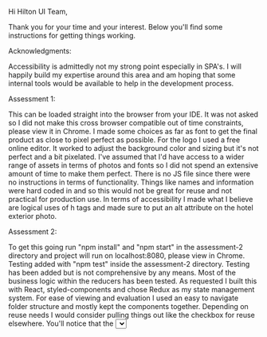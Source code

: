 Hi Hilton UI Team,

Thank you for your time and your interest. Below you'll find some instructions for getting things
 working. 
 
 Acknowledgments:
 
 Accessibility is admittedly not my strong point especially in SPA's. I will happily build my expertise around this area and am hoping that some internal tools would be available to help in the development process. 
 
Assessment 1:
 
 This can be loaded straight into the browser from your IDE. It was not asked so I did not make 
 this cross browser compatible out of time constraints, please view it in Chrome. I made some choices as far
  as font to get the final product as close to pixel perfect as possible. For the logo I used a free online editor. It worked to adjust the background color and sizing but it's not 
 perfect and a bit pixelated. I've assumed that I'd have access to a wider range of assets in 
 terms of photos and fonts so I did not spend an extensive amount of time to make them perfect. 
 There is no JS file since there were no instructions in terms of functionality. Things like 
 names and information were hard coded in and so this would not be great for reuse and not 
 practical for production use. In terms of accessibility I 
  made what I believe are logical uses of h tags and made sure to put an alt attribute on the 
  hotel exterior photo.

Assessment 2:

To get this going run "npm install" and "npm start" in the assessment-2 directory and project will run on localhost:8080, please 
view in Chrome. Testing 
added with "npm test" inside the assessment-2 directory. Testing has 
been added but is not comprehensive by any means. Most of the business logic within the reducers 
has been tested.
 As requested I built this with React, styled-components 
and chose Redux as my state management system. For ease of viewing and evaluation I used an easy to 
navigate folder structure and mostly kept the components together. Depending on reuse 
needs I would consider pulling things out like the checkbox for reuse elsewhere. You'll notice that the <select> menus 
are still in their default styles. I chose to not rework these as they take a considerable amount
 of time and effort and are difficult to make accessible to users using their keyboards. 
 I've assumed that Hilton would have internal libraries with styling and accessibility for these. On that note, the checkbox is also not accessible via a keyboard. Accessibilty in 
  terms of appropriate tags for this section was a bit hard without the context of a wider 
  application.
